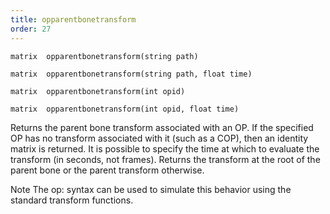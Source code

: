 ```yaml
---
title: opparentbonetransform
order: 27
---
```

`matrix  opparentbonetransform(string path)`

`matrix  opparentbonetransform(string path, float time)`

`matrix  opparentbonetransform(int opid)`

`matrix  opparentbonetransform(int opid, float time)`

Returns the parent bone transform associated with an OP. If the specified OP has no
transform associated with it (such as a COP), then an identity matrix is returned. It is possible to specify the time at which to evaluate the transform (in seconds, not frames). Returns the transform at the root of the parent bone or the parent transform otherwise.

Note
The op: syntax can be used to simulate this behavior using the standard transform functions.
